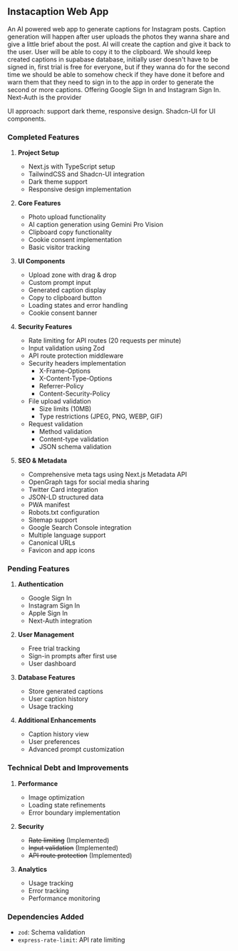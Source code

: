 ## Instacaption Web App
An AI powered web app to generate captions for Instagram posts. Caption generation will happen after user uploads the photos they wanna share and give a little brief about the post. AI will create the caption and give it back to the user. User will be able to copy it to the clipboard. We should keep created captions in supabase database, initially user doesn't have to be signed in, first trial is free for everyone, but if they wanna do for the second time we should be able to somehow check if they have done it before and warn them that they need to sign in to the app in order to generate the second or more captions. Offering Google Sign In and Instagram Sign In. Next-Auth is the provider

UI approach: support dark theme, responsive design. Shadcn-UI for UI components.

### Completed Features 

1. **Project Setup**
   - Next.js with TypeScript setup
   - TailwindCSS and Shadcn-UI integration
   - Dark theme support
   - Responsive design implementation

2. **Core Features**
   - Photo upload functionality
   - AI caption generation using Gemini Pro Vision
   - Clipboard copy functionality
   - Cookie consent implementation
   - Basic visitor tracking

3. **UI Components**
   - Upload zone with drag & drop
   - Custom prompt input
   - Generated caption display
   - Copy to clipboard button
   - Loading states and error handling
   - Cookie consent banner

4. **Security Features**
   - Rate limiting for API routes (20 requests per minute)
   - Input validation using Zod
   - API route protection middleware
   - Security headers implementation
     - X-Frame-Options
     - X-Content-Type-Options
     - Referrer-Policy
     - Content-Security-Policy
   - File upload validation
     - Size limits (10MB)
     - Type restrictions (JPEG, PNG, WEBP, GIF)
   - Request validation
     - Method validation
     - Content-type validation
     - JSON schema validation

5. **SEO & Metadata**
   - Comprehensive meta tags using Next.js Metadata API
   - OpenGraph tags for social media sharing
   - Twitter Card integration
   - JSON-LD structured data
   - PWA manifest
   - Robots.txt configuration
   - Sitemap support
   - Google Search Console integration
   - Multiple language support
   - Canonical URLs
   - Favicon and app icons

### Pending Features 

1. **Authentication**
   - Google Sign In
   - Instagram Sign In
   - Apple Sign In
   - Next-Auth integration

2. **User Management**
   - Free trial tracking
   - Sign-in prompts after first use
   - User dashboard

3. **Database Features**
   - Store generated captions
   - User caption history
   - Usage tracking

4. **Additional Enhancements**
   - Caption history view
   - User preferences
   - Advanced prompt customization

### Technical Debt and Improvements 

1. **Performance**
   - Image optimization
   - Loading state refinements
   - Error boundary implementation

2. **Security** 
   - ~~Rate limiting~~ (Implemented)
   - ~~Input validation~~ (Implemented)
   - ~~API route protection~~ (Implemented)

3. **Analytics**
   - Usage tracking
   - Error tracking
   - Performance monitoring

### Dependencies Added
- `zod`: Schema validation
- `express-rate-limit`: API rate limiting